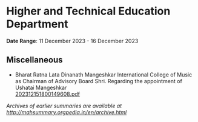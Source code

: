 # Higher and Technical Education Department

**Date Range**: 11 December 2023 - 16 December 2023


## Miscellaneous
- Bharat Ratna Lata Dinanath Mangeshkar International College of Music as Chairman of Advisory Board Shri. Regarding the appointment of Ushatai Mangeshkar\
  [202312151800149608.pdf](https://gr.maharashtra.gov.in/Site/Upload/Government%20Resolutions/English/202312151800149608.pdf)


*Archives of earlier summaries are available at http://mahsummary.orgpedia.in/en/archive.html*